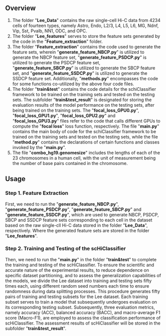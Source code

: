 ## Overview
1. The folder "**Lee_Data**" contains the raw single-cell Hi-C data from 4234 cells of fourteen types, namely Astro, Endo, L2/3, L4, L5, L6, MG, Ndnf, Vip, Sst, Pvalb, NN1, ODC, and OPC.
2. The folder "**Lee_features**" serves to store the feature sets generated by the code in the "**Feature_extraction**" folder.  
3. The folder "**Feature_extraction**" contains the code used to generate the feature sets, wherein "**generate_feature_NBCP.py**" is utilized to generate the NBCP feature set, "**generate_feature_PSDCP.py**" is utilized to generate the PSDCP feature set, "**generate_feature_SBCP.py**" is utilized to generate the SBCP feature set, and "**generate_feature_SSDCP.py**" is utilized to generate the SSDCP feature set. Additionally, "**methods.py**" encompasses the code for some functions co-utilized by the above four code files.  
4. The folder "**train&test**" contains the code details for the schiClassifier framework to be trained on the training sets and tested on the testing sets. The subfolder "**train&test_result**" is designated for storing the evaluation results of the model performance on the testing sets, after being trained on the training sets. The "**focal_loss_GPU0.py**", "**focal_loss_GPU1.py**", "**focal_loss_GPU2.py**" and "**focal_loss_GPU3.py**" files refer to the code that calls different GPUs to compute the "**focal loss**" loss function, respectively. The file "**main.py**" contains the main body of code for the schiClassifier framework to be trained on the training sets and tested on the testing sets, while the file "**method.py**" contains the declarations of certain functions and classes invoked by the "**main.py**".
5. The file "**combo_hg19.genomesize**" includes the lengths of each of the 23 chromosomes in a human cell, with the unit of measurement being the number of base pairs contained in the chromosome.

## Usage 
### Step 1. Feature Extraction
First, we need to run the "**generate_feature_NBCP.py**", "**generate_feature_PSDCP.py**", "**generate_feature_SBCP.py**" and "**generate_feature_SSDCP.py**", which are used to generate NBCP, PSDCP, SBCP and SSDCP feature sets corresponding to each cell in the dataset based on the raw single-cll Hi-C data stored in the folder "**Lee_Data**", respectively. Where the generated feature sets are stored in the folder "**Lee_features**".
### Step 2. Training and Testing of the scHiClassifier
Then, we need to run the "**main.py**" in the folder "**train&test**" to complete the training and testing of the scHiClassifier. To ensure the scientific and accurate nature of the experimental results, to reduce dependence on specific dataset partitioning, and to assess the generalization capabilities of the models, we divide the Lee dataset into training and testing sets fifty times each, using different random seed numbers each time to ensure randomness during data splitting processes. This procedure generates fifty pairs of training and testing subsets for the Lee dataset. Each training subset serves to train a model that subsequently undergoes evaluation on its corresponding testing subset. Subsequently, three evaluation metrics, namely accuracy (ACC), balanced accuracy (BACC), and macro-average F1 score (Macro-F1), are employed to assess the classification performance of scHiClassifier. The assessment results of scHiClassifier will be stored in the subfolder "**train&test_result**".
